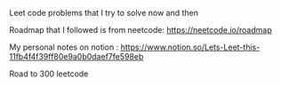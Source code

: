 Leet code problems that I try to solve now and then

Roadmap that I followed is from neetcode:
https://neetcode.io/roadmap 

My personal notes on notion :
https://www.notion.so/Lets-Leet-this-11fb4f4f39ff80e9a0b0daef7fe598eb 

Road to 300 leetcode 
